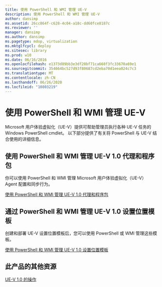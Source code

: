 ```yaml
---
title: 使用 PowerShell 和 WMI 管理 UE-V
description: 使用 PowerShell 和 WMI 管理 UE-V
author: dansimp
ms.assetid: 26cc864f-c628-4c04-a18c-dd60fce8187c
ms.reviewer: ''
manager: dansimp
ms.author: dansimp
ms.pagetype: mdop, virtualization
ms.mktglfcycl: deploy
ms.sitesec: library
ms.prod: w10
ms.date: 06/16/2016
ms.openlocfilehash: e1373d89bb3e3df20bf71ca668f3fc33670a69e1
ms.sourcegitcommit: 354664bc527d93f80687cd2eba70d1eea024c7c3
ms.translationtype: MT
ms.contentlocale: zh-CN
ms.lasthandoff: 06/26/2020
ms.locfileid: "10803219"
---
```

# 使用 PowerShell 和 WMI 管理 UE-V


Microsoft 用户体验虚拟化（UE-V）提供可帮助管理员执行各种 UE-V 任务的 Windows PowerShell cmdlet。 以下部分提供了有关将 PowerShell 与 UE-V 结合使用的详细信息。

## 使用 PowerShell 和 WMI 管理 UE-V 1.0 代理和程序包


你可以使用 PowerShell 和 WMI 管理 Microsoft 用户体验虚拟化（UE-V） Agent 配置和同步行为。

[使用 PowerShell 和 WMI 管理 UE-V 1.0 代理和程序包](managing-the-ue-v-10-agent-and-packages-with-powershell-and-wmi.md)

## 通过 PowerShell 和 WMI 管理 UE-V 1.0 设置位置模板


创建和部署 UE-V 设置位置模板后，您可以使用 PowerShell 或 WMI 管理这些模板。

[使用 PowerShell 和 WMI 管理 UE-V 1.0 设置位置模板](managing-ue-v-10-settings-location-templates-using-powershell-and-wmi.md)

## 此产品的其他资源


[UE-V 1.0 的操作](operations-for-ue-v-10.md)

 

 





